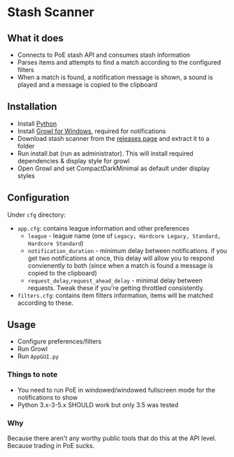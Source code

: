 # Stash Scanner

## What it does
- Connects to PoE stash API and consumes stash information
- Parses items and attempts to find a match according to the configured filters
- When a match is found, a notification message is shown, a sound is played and a message is copied to the clipboard

## Installation
- Install [Python](https://www.python.org/ftp/python/3.5.2/python-3.5.2.exe)
- Install [Growl for Windows](http://www.growlforwindows.com/gfw/d.ashx?f=GrowlInstaller.exe), required for notifications
- Download stash scanner from the [releases page](../../releases) and extract it to a folder
- Run install.bat (run as administrator). This will install required dependencies & display style for growl
- Open Growl and set CompactDarkMinimal as default under display styles

## Configuration
Under `cfg` directory:
- `app.cfg`: contains league information and other preferences
  - `league` - league name (one of `Legacy, Hardcore Legacy, Standard, Hardcore Standard`)
  - `notification_duration` - minimum delay between notifications. if you get two notifications at once, this delay will allow you to respond convienently to both (since when a match is found a message is copied to the clipboard)
  - `request_delay`,`request_ahead_delay` - minimal delay between requests. Tweak these if you're getting throttled consistently.
- `filters.cfg`: contains item filters information, items will be matched according to these.

## Usage
- Configure preferences/filters
- Run Growl
- Run `AppGUI.py`

### Things to note
- You need to run PoE in windowed/windowed fullscreen mode for the notifications to show
- Python 3.x-3-5.x SHOULD work but only 3.5 was tested

### Why
Because there aren't any worthy public tools that do this at the API level.
Because trading in PoE sucks.